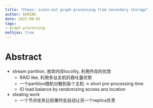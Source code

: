 ```yaml
---
title: "Chaos: scale-out graph processing from secondary storage"
author: 66RING
date: 2022-08-01
tags: 
- graph processing
mathjax: true
---
```


# Abstract

- stream partition, 放弃内存locolity, 利用外存的优势
	* RAID like, 利用多台主机的吞吐量优势
	* 一个partition随机分散到各个主机 -> short pre-processing time
	* IO load balance by randomizing access ans location
- stealing work
	* 一个节点任务比较重时会自动让另一个replica负责



